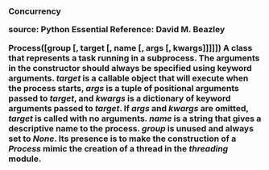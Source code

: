<h3>Concurrency

source: Python Essential Reference: David M. Beazley

Process([group [, target [, name [, args [, kwargs]]]]])
A class that represents a task running in a subprocess. The arguments in the constructor should always be specified using keyword arguments. *target* is a callable object that will execute when the process starts, *args* is a tuple of positional arguments passed to *target*, and *kwargs* is a dictionary of keyword arguments passed to *target*. If *args* and *kwargs* are omitted, *target* is called with no arguments. *name* is a string that gives a descriptive name to the process. *group* is unused and always set to *None*. Its presence is to make the construction of  a *Process* mimic the creation of a thread in the *threading* module.
